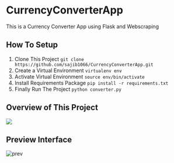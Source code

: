# CurrencyConverterApp
This is a Currency Converter App using Flask and Webscraping
## How To Setup
1. Clone This Project `git clone https://github.com/sajib1066/CurrencyConverterApp.git`
2. Create a Virtual Environment `virtualenv env`
3. Activate Virtual Environment `source env/bin/activate`
4. Install Requirements Package `pip install -r requirements.txt`
5. Finally Run The Project `python converter.py`

## Overview of This Project
[![](http://img.youtube.com/vi/m9cH9_YLptg/0.jpg)](http://www.youtube.com/watch?v=m9cH9_YLptg "")

## Preview Interface
![prev](https://user-images.githubusercontent.com/39632170/79432862-3963b080-7fee-11ea-9a0c-f45e7adcc0c1.png)
